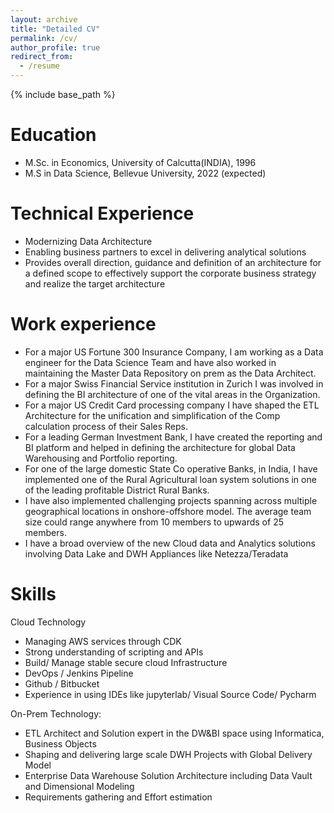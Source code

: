 ```yaml
---
layout: archive
title: "Detailed CV"
permalink: /cv/
author_profile: true
redirect_from:
  - /resume
---
```


{% include base_path %}

Education
======
* M.Sc. in Economics, University of Calcutta(INDIA), 1996
* M.S in Data Science, Bellevue University, 2022 (expected)

Technical Experience
======
* Modernizing Data Architecture
* Enabling business partners to excel in delivering analytical solutions
* Provides overall direction, guidance and definition of an architecture for a defined scope to effectively support the corporate business strategy and realize the target architecture

Work experience
======
- For a major US Fortune 300 Insurance Company, I am working as a Data engineer for the Data Science Team and have also worked in maintaining the Master Data Repository on prem as the Data Architect.
- For a major Swiss Financial Service institution in Zurich I was involved in defining the BI architecture of one of the vital areas in the Organization.
- For a major US Credit Card processing company I have shaped the ETL Architecture for the unification and simplification of the Comp calculation process of their Sales Reps.
- For a leading German Investment Bank, I have created the reporting and BI platform and helped in defining the architecture for global Data Warehousing and Portfolio reporting.
- For one of the large domestic State Co operative Banks, in India, I have implemented one of the Rural Agricultural loan system solutions in one of the leading profitable District Rural Banks.
- I have also implemented challenging projects spanning across multiple geographical locations in onshore-offshore model. The average team size could range anywhere from 10 members to upwards of 25 members.
- I have a broad overview of the new Cloud data and Analytics solutions involving Data Lake and DWH Appliances like Netezza/Teradata
  
Skills
======
Cloud Technology
* Managing AWS services through CDK
* Strong understanding of scripting and APIs
* Build/ Manage stable secure cloud Infrastructure
* DevOps / Jenkins Pipeline
* Github / Bitbucket
* Experience in using IDEs like jupyterlab/ Visual Source Code/ Pycharm

On-Prem Technology:
* ETL Architect and Solution expert in the DW&BI space using Informatica, Business Objects
* Shaping and delivering large scale DWH Projects with Global Delivery Model
* Enterprise Data Warehouse Solution Architecture including Data Vault and Dimensional Modeling
* Requirements gathering and Effort estimation
